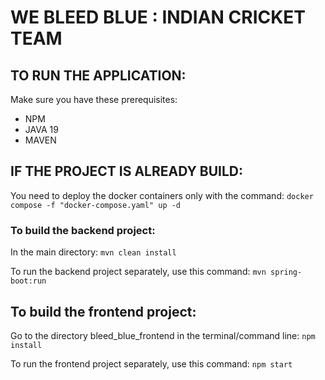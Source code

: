 # WE BLEED BLUE : INDIAN CRICKET TEAM

## TO RUN THE APPLICATION:
Make sure you have these prerequisites:
- NPM
- JAVA 19
- MAVEN


## IF THE PROJECT IS ALREADY BUILD:
You need to deploy the docker containers only with the command:
``
docker compose -f "docker-compose.yaml" up -d
``

### To build the backend project:
In the main directory:
``
mvn clean install
``

To run the backend project separately, use this command:
``
mvn spring-boot:run
``

## To build the frontend project:
Go to the directory bleed_blue_frontend in the terminal/command line:
``
npm install
``

To run the frontend project separately, use this command:
``
npm start
``


